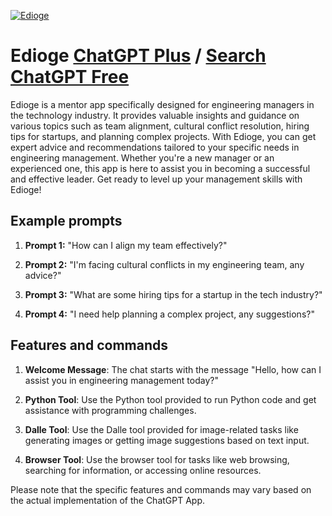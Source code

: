 
[![Edioge](https://files.oaiusercontent.com/file-OtipXuHb9UWi1RYa2gefZR2x?se=2123-10-17T01%3A54%3A42Z&sp=r&sv=2021-08-06&sr=b&rscc=max-age%3D31536000%2C%20immutable&rscd=attachment%3B%20filename%3Dc6a8c044-3940-471b-bad3-98d9b299eba1.png&sig=As6NS7q6x4qc2bmf9bFfj56GNiX/pFoC%2B1pJSwz%2B58k%3D)](https://chat.openai.com/g/g-FuuKSrXwl-edioge)

# Edioge [ChatGPT Plus](https://chat.openai.com/g/g-FuuKSrXwl-edioge) / [Search ChatGPT Free](https://gptcall.net/index.html#/?search=Edioge)

Edioge is a mentor app specifically designed for engineering managers in the technology industry. It provides valuable insights and guidance on various topics such as team alignment, cultural conflict resolution, hiring tips for startups, and planning complex projects. With Edioge, you can get expert advice and recommendations tailored to your specific needs in engineering management. Whether you're a new manager or an experienced one, this app is here to assist you in becoming a successful and effective leader. Get ready to level up your management skills with Edioge!

## Example prompts

1. **Prompt 1:** "How can I align my team effectively?"

2. **Prompt 2:** "I'm facing cultural conflicts in my engineering team, any advice?"

3. **Prompt 3:** "What are some hiring tips for a startup in the tech industry?"

4. **Prompt 4:** "I need help planning a complex project, any suggestions?"

## Features and commands

1. **Welcome Message**: The chat starts with the message "Hello, how can I assist you in engineering management today?"

2. **Python Tool**: Use the Python tool provided to run Python code and get assistance with programming challenges.

3. **Dalle Tool**: Use the Dalle tool provided for image-related tasks like generating images or getting image suggestions based on text input.

4. **Browser Tool**: Use the browser tool for tasks like web browsing, searching for information, or accessing online resources.

Please note that the specific features and commands may vary based on the actual implementation of the ChatGPT App.



